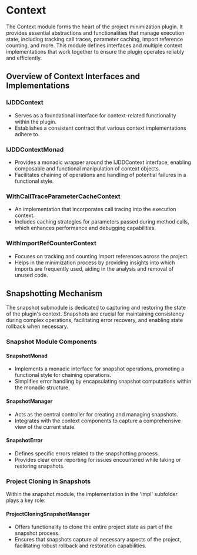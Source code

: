 # Context

The Context module forms the heart of the project minimization plugin. It provides essential abstractions and functionalities that manage execution state, including tracking call traces, parameter caching, import reference counting, and more. This module defines interfaces and multiple context implementations that work together to ensure the plugin operates reliably and efficiently.

## Overview of Context Interfaces and Implementations

### IJDDContext
- Serves as a foundational interface for context-related functionality within the plugin.
- Establishes a consistent contract that various context implementations adhere to.

### IJDDContextMonad
- Provides a monadic wrapper around the IJDDContext interface, enabling composable and functional manipulation of context objects.
- Facilitates chaining of operations and handling of potential failures in a functional style.

### WithCallTraceParameterCacheContext
- An implementation that incorporates call tracing into the execution context.
- Includes caching strategies for parameters passed during method calls, which enhances performance and debugging capabilities.

### WithImportRefCounterContext
- Focuses on tracking and counting import references across the project.
- Helps in the minimization process by providing insights into which imports are frequently used, aiding in the analysis and removal of unused code.

## Snapshotting Mechanism

The snapshot submodule is dedicated to capturing and restoring the state of the plugin's context. Snapshots are crucial for maintaining consistency during complex operations, facilitating error recovery, and enabling state rollback when necessary.

### Snapshot Module Components

#### SnapshotMonad
- Implements a monadic interface for snapshot operations, promoting a functional style for chaining operations.
- Simplifies error handling by encapsulating snapshot computations within the monadic structure.

#### SnapshotManager
- Acts as the central controller for creating and managing snapshots.
- Integrates with the context components to capture a comprehensive view of the current state.

#### SnapshotError
- Defines specific errors related to the snapshotting process.
- Provides clear error reporting for issues encountered while taking or restoring snapshots.

### Project Cloning in Snapshots

Within the snapshot module, the implementation in the 'impl' subfolder plays a key role:

#### ProjectCloningSnapshotManager
- Offers functionality to clone the entire project state as part of the snapshot process.
- Ensures that snapshots capture all necessary aspects of the project, facilitating robust rollback and restoration capabilities.


